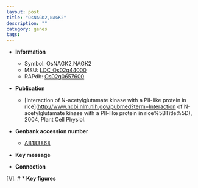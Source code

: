 ```yaml
---
layout: post
title: "OsNAGK2,NAGK2"
description: ""
category: genes
tags: 
---
```


* **Information**  
    + Symbol: OsNAGK2,NAGK2  
    + MSU: [LOC_Os02g44000](http://rice.uga.edu/cgi-bin/ORF_infopage.cgi?orf=LOC_Os02g44000)  
    + RAPdb: [Os02g0657600](http://rapdb.dna.affrc.go.jp/viewer/gbrowse_details/irgsp1?name=Os02g0657600)  

* **Publication**  
    + [Interaction of N-acetylglutamate kinase with a PII-like protein in rice](http://www.ncbi.nlm.nih.gov/pubmed?term=Interaction of N-acetylglutamate kinase with a PII-like protein in rice%5BTitle%5D), 2004, Plant Cell Physiol.

* **Genbank accession number**  
    + [AB183868](http://www.ncbi.nlm.nih.gov/nuccore/AB183868)

* **Key message**  

* **Connection**  

[//]: # * **Key figures**  


